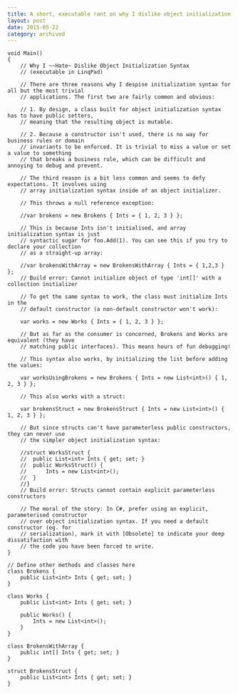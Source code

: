 ```yaml
---
title: A short, executable rant on why I dislike object initialization syntax
layout: post
date: 2015-05-22
category: archived
---
```


	void Main()
	{
		// Why I ~~Hate~ Dislike Object Initialization Syntax
		// (executable in LinqPad)
		
		// There are three reasons why I despise initialization syntax for all but the most trivial
		// applications. The first two are fairly common and obvious:

		// 1. By design, a class built for object initialization syntax has to have public setters,
		// meaning that the resulting object is mutable.

		// 2. Because a constructor isn't used, there is no way for business rules or domain
		// invariants to be enforced. It is trivial to miss a value or set a value to something
		// that breaks a business rule, which can be difficult and annoying to debug and prevent.

		// The third reason is a bit less common and seems to defy expectations. It involves using
		// array initialization syntax inside of an object initializer.
		
		// This throws a null reference exception:
		
		//var brokens = new Brokens { Ints = { 1, 2, 3 } };
		
		// This is because Ints isn't initialised, and array initialization syntax is just 
		// syntactic sugar for foo.Add(1). You can see this if you try to declare your collection
		// as a straight-up array:
		
		//var brokensWithArray = new BrokensWithArray { Ints = { 1,2,3 } };
		// Build error: Cannot initialize object of type 'int[]' with a collection initializer
		
		// To get the same syntax to work, the class must initialize Ints in the
		// default constructor (a non-default constructor won't work):
		
		var works = new Works { Ints = { 1, 2, 3 } };
		
		// But as far as the consumer is concerned, Brokens and Works are equivalent (they have
		// matching public interfaces). This means hours of fun debugging!
		
		// This syntax also works, by initializing the list before adding the values:
		
		var worksUsingBrokens = new Brokens { Ints = new List<int>() { 1, 2, 3 } };
		
		// This also works with a struct:
		
		var brokensStruct = new BrokensStruct { Ints = new List<int>() { 1, 2, 3 } };
		
		// But since structs can't have parameterless public constructors, they can never use
		// the simpler object initialization syntax:
		
		//struct WorksStruct {
		//	public List<int> Ints { get; set; }
		//	public WorksStruct() {
		//		Ints = new List<int>();
		//	}
		//}
		// Build error: Structs cannot contain explicit parameterless constructors

		// The moral of the story: In C#, prefer using an explicit, parameterised constructor
		// over object initialization syntax. If you need a default constructor (eg. for
		// serialization), mark it with [Obsolete] to indicate your deep dissatifaction with
		// the code you have been forced to write.
	}

	// Define other methods and classes here
	class Brokens {
		public List<int> Ints { get; set; }
	}

	class Works {
		public List<int> Ints { get; set; }
		
		public Works() {
			Ints = new List<int>();
		}
	}

	class BrokensWithArray {
		public int[] Ints { get; set; }
	}

	struct BrokensStruct {
		public List<int> Ints { get; set; }
	}
